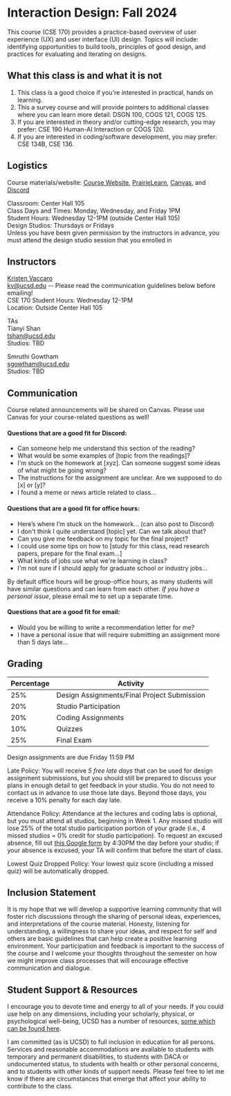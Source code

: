 # Interaction Design: Fall 2024   

This course (CSE 170) provides a practice-based overview of user experience (UX) and user interface (UI) design. Topics will include: identifying opportunities to build tools, principles of good design, and practices for evaluating and iterating on designs. 

## What this class is and what it is not  
1. This class is a good choice if you're interested in practical, hands on learning.  
2. This a survey course and will provide pointers to additional classes where you can learn more detail: DSGN 100, COGS 121, COGS 125.  
3. If you are interested in theory and/or cutting-edge research, you may prefer: CSE 190 Human-AI Interaction or COGS 120.  
4. If you are interested in coding/software development, you may prefer: CSE 134B, CSE 136.  

<!-- For an overview of basic concepts related to AI and interaction design, review the following documents:  
[Machine Learning Review](https://kristenvaccaro.github.io/human-ai/review/ML_Review.pdf)  
[Interaction Design Review](https://kristenvaccaro.github.io/human-ai/review/Interaction_Design_Review.pdf)   -->

## Logistics

Course materials/website: [Course Website](https://kristenvaccaro.github.io/interaction-design), [PrairieLearn](https://us.prairielearn.com/pl/course_instance/165782), [Canvas](https://canvas.ucsd.edu/), and [Discord](https://discord.gg/YzcCxEpt8r)     

Classroom: Center Hall 105  
Class Days and Times: Monday, Wednesday, and Friday 1PM  
Student Hours: Wednesday 12-1PM (outside Center Hall 105)  
Design Studios: Thursdays or Fridays   
Unless you have been given permission by the instructors in advance, you must attend the design studio session that you enrolled in  

## Instructors

[Kristen Vaccaro](http://kvaccaro.com)  
kv@ucsd.edu -- Please read the communication guidelines below before emailing!    
CSE 170 Student Hours: Wednesday 12-1PM   
Location: Outside Center Hall 105

TAs  
Tianyi Shan  
tshan@ucsd.edu   
Studios: TBD

Smruthi Gowtham   
sgowtham@ucsd.edu   
Studios: TBD


<!-- Student Hours: Monday 11AM  
Location: https://ucsd.zoom.us/j/5370674523  --> 

<!-- [Mary Anne Smart](https://sites.google.com/eng.ucsd.edu/msmart)  
msmart@ucsd.edu  
Office Hours: Wednesday 3:45-4:45 PM in [CSE 4258](https://cse.ucsd.edu/about/floormaps)  -->

<!-- Jack Hale  
jhale@ucsd.edu  
Office Hours: Thursday 5-6 PM in [CSE 4258](https://cse.ucsd.edu/about/floormaps)   -->

## Communication

Course related announcements will be shared on Canvas. Please use Canvas for your course-related questions as well!

#### Questions that are a good fit for Discord:
- Can someone help me understand this section of the reading?
- What would be some examples of \[topic from the readings\]?
- I'm stuck on the homework at \[xyz\]. Can someone suggest some ideas of what might be going wrong?
- The instructions for the assignment are unclear. Are we supposed to do \[x\] or \[y\]?
- I found a meme or news article related to class...

#### Questions that are a good fit for office hours:
- Here’s where I’m stuck on the homework... (can also post to Discord)
- I don't think I quite understand \[topic\] yet. Can we talk about that?
- Can you give me feedback on my topic for the final project?
- I could use some tips on how to \[study for this class, read research papers, prepare for the final exam...\]
- What kinds of jobs use what we're learning in class?
- I'm not sure if I should apply for graduate school or industry jobs...

By default office hours will be group-office hours, as many students will have similar questions and can learn from each other. *If you have a personal issue*, please email me to set up a separate time.

#### Questions that are a good fit for email:
- Would you be willing to write a recommendation letter for me?
- I have a personal issue that will require submitting an assignment more than 5 days late...

## Grading

Percentage | Activity
--- | ---
25% | Design Assignments/Final Project Submission   
20% | Studio Participation  
20% | Coding Assignments
10% | Quizzes  
25% | Final Exam

Design assignments are due Friday 11:59 PM

Late Policy: You will receive *5 free late days* that can be used for design assignment submissions, but you should still be prepared to discuss your plans in enough detail to get feedback in your studio. You do not need to contact us in advance to use those late days. Beyond those days, you receive a 10% penalty for each day late.

Attendance Policy: Attendance at the lectures and coding labs is optional, but you must attend all studios, beginning in Week 1. Any missed studio will lose 25% of the total studio participation portion of your grade (i.e., 4 missed studios = 0% credit for studio participation). To request an excused absence, fill out [this Google form](https://forms.gle/M77m6T62NeBCsPLcA) by 4:30PM the day before your studio; if your absence is excused, your TA will confirm that before the start of class. 

Lowest Quiz Dropped Policy: Your lowest quiz score (including a missed quiz) will be automatically dropped. 

## Inclusion Statement
It is my hope that we will develop a supportive learning community that will foster rich discussions through the sharing of personal ideas, experiences, and interpretations of the course material. Honesty, listening for understanding, a willingness to share your ideas, and respect for self and others are basic guidelines that can help create a positive learning environment. Your participation and feedback is important to the success of the course and I welcome your thoughts throughout the semester on how we might improve class processes that will encourage effective communication and dialogue.

## Student Support & Resources
I encourage you to devote time and energy to all of your needs. If you could use help on any dimensions, including your scholarly, physical, or psychological well-being, UCSD has a number of resources, [some which can be found here](https://docs.google.com/document/d/1JgATnpJ6di513Pe_CqdOoSDaer_h6jz7oRQn7fZYNrA/edit).

I am committed (as is UCSD) to full inclusion in education for all persons. Services and reasonable accommodations are available to students with temporary and permanent disabilities, to students with DACA or undocumented status, to students with health or other personal concerns, and to students with other kinds of support needs. Please feel free to let me know if there are circumstances that emerge that affect your ability to contribute to the class.
